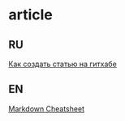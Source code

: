 # article

## RU

[Как создать статью на гитхабе](how_to_write_a_github_article.md)


## EN

[Markdown Cheatsheet](https://github.com/adam-p/markdown-here/wiki/Markdown-Cheatsheet)
